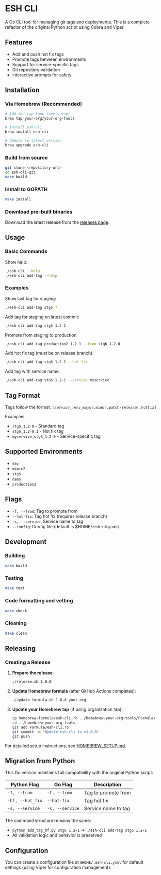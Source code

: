 # ESH CLI

A Go CLI tool for managing git tags and deployments. This is a complete refactor of the original Python script using Cobra and Viper.

## Features

- Add and push hot fix tags
- Promote tags between environments
- Support for service-specific tags
- Git repository validation
- Interactive prompts for safety

## Installation

### Via Homebrew (Recommended)

```bash
# Add the tap (one-time setup)
brew tap your-org/your-org-tools

# Install esh-cli
brew install esh-cli

# Update to latest version
brew upgrade esh-cli
```

### Build from source

```bash
git clone <repository-url>
cd esh-cli-git
make build
```

### Install to GOPATH

```bash
make install
```

### Download pre-built binaries

Download the latest release from the [releases page](https://github.com/your-org/esh-cli-git/releases).

## Usage

### Basic Commands

Show help:
```bash
./esh-cli --help
./esh-cli add-tag --help
```

### Examples

Show last tag for staging:
```bash
./esh-cli add-tag stg6 ?
```

Add tag for staging on latest commit:
```bash
./esh-cli add-tag stg6 1.2-1
```

Promote from staging to production:
```bash
./esh-cli add-tag production2 1.2-1 --from stg6_1.2-0
```

Add hot fix tag (must be on release branch):
```bash
./esh-cli add-tag stg6 1.2-1 --hot-fix
```

Add tag with service name:
```bash
./esh-cli add-tag stg6 1.2-1 --service myservice
```

## Tag Format

Tags follow the format: `[service_]env_major.minor.patch-release[.hotfix]`

Examples:
- `stg6_1.2-0` - Standard tag
- `stg6_1.2-0.1` - Hot fix tag
- `myservice_stg6_1.2-0` - Service-specific tag

## Supported Environments

- `dev`
- `mimic2`
- `stg6`
- `demo`
- `production2`

## Flags

- `-f, --from`: Tag to promote from
- `--hot-fix`: Tag hot fix (requires release branch)
- `-s, --service`: Service name to tag
- `--config`: Config file (default is $HOME/.esh-cli.yaml)

## Development

### Building

```bash
make build
```

### Testing

```bash
make test
```

### Code formatting and vetting

```bash
make check
```

### Cleaning

```bash
make clean
```

## Releasing

### Creating a Release

1. **Prepare the release**:
   ```bash
   ./release.sh 1.0.0
   ```

2. **Update Homebrew formula** (after GitHub Actions completes):
   ```bash
   ./update-formula.sh 1.0.0 your-org
   ```

3. **Update your Homebrew tap** (if using organization tap):
   ```bash
   cp homebrew-formula/esh-cli.rb ../homebrew-your-org-tools/Formula/
   cd ../homebrew-your-org-tools
   git add Formula/esh-cli.rb
   git commit -m "Update esh-cli to v1.0.0"
   git push
   ```

For detailed setup instructions, see [HOMEBREW_SETUP.md](HOMEBREW_SETUP.md).

## Migration from Python

This Go version maintains full compatibility with the original Python script:

| Python Flag | Go Flag | Description |
|-------------|---------|-------------|
| `-f, --from` | `-f, --from` | Tag to promote from |
| `-hf, --hot_fix` | `--hot-fix` | Tag hot fix |
| `-s, --service` | `-s, --service` | Service name to tag |

The command structure remains the same:
- `python add_tag_hf.py stg6 1.2-1` → `./esh-cli add-tag stg6 1.2-1`
- All validation logic and behavior is preserved

## Configuration

You can create a configuration file at `$HOME/.esh-cli.yaml` for default settings (using Viper for configuration management).
